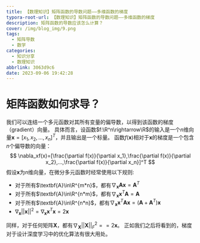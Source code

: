 ```yaml
---
title: 【数理知识】矩阵函数的导数问题——多维函数的梯度
typora-root-url: 【数理知识】矩阵函数的导数问题——多维函数的梯度
description: 矩阵函数的导数应该怎么计算？
cover: /img/blog_img/9.png
tags:
  - 矩阵导数
  - 数学
categories:
  - 知识分享
  - 数理知识
abbrlink: 3063d9c6
date: 2023-09-06 19:42:28
---
```




# 矩阵函数如何求导？

我们可以连结一个多元函数对其所有变量的偏导数，以得到该函数的梯度（gradient）向量。 具体而言，设函数$f:\R^n\rightarrow\R$的输入是一个$n$维向量$\textbf{x}=[x_1,x_2,...,x_n]^T$，并且输出是一个标量。 函数$f(\textbf{x})$相对于$\textbf{x}$的梯度是一个包含$n$个偏导数的向量：
$$
\nabla_xf(x)=[\frac{\partial f(x)}{\partial x_1},\frac{\partial f(x)}{\partial x_2},...,\frac{\partial f(x)}{\partial x_n}]^T
$$
假设$\textbf{x}$为$n$维向量，在微分多元函数时经常使用以下规则:

- 对于所有$\textbf{A}\in\R^{m*n}$，都有$\nabla_\textbf{x}\textbf{Ax}=\textbf{A}^T$
- 对于所有$\textbf{A}\in\R^{n*m}$，都有$\nabla_\textbf{x}\textbf{x}^T\textbf{A}=\textbf{A}$
- 对于所有$\textbf{A}\in\R^{n*n}$，都有$\nabla_\textbf{x}\textbf{x}^T\textbf{A}\textbf{x}=(\textbf{A}+\textbf{A}^T)\textbf{x}$
- $\nabla_\textbf{x}||\textbf{x}||^2=\nabla_\textbf{x}\textbf{x}^T\textbf{x}=2\textbf{x}$

同样，对于任何矩阵$\textbf{X}$，都有$\nabla_\textbf{X}||\textbf{X}||^2_F==2\textbf{x}$。 正如我们之后将看到的，梯度对于设计深度学习中的优化算法有很大用处。

